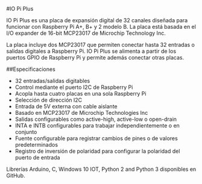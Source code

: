 <!--
---
name: IO Pi Plus
class: board
type: io
formfactor: HAT
manufacturer: AB Electronics
description: 32 Channel Digital Expansion Board
url: https://www.abelectronics.co.uk/p/54/IO-Pi-Plus
github: https://github.com/abelectronicsuk
schematic: https://www.abelectronics.co.uk/docs/stock/raspberrypi/iopiplus/IOPiplus-schematic.pdf
buy: https://www.abelectronics.co.uk/p/54/IO-Pi-Plus
image: 'ab-io-pi-plus.png'
pincount: 40
eeprom: no
power:
  '1':
  '2':
ground:
  '6':
  '9':
  '14':
  '20':
  '25':
  '30':
  '34':
  '39':
pin:
  '3':
    mode: i2c
  '5':
    mode: i2c
i2c:
  '0x20':
    name: MCP23017
    device: MCP23017
  '0x21':
    name: MCP23017
    device: MCP23017
-->
#IO Pi Plus

IO Pi Plus es una placa de expansión digital de 32 canales diseñada para funcionar con Raspberry Pi A+, B+ y 2 modelo B. La placa está basada en el I/O expander de 16-bit MCP23017 de Microchip Technology Inc.

La placa incluye dos MCP23017 que permiten conectar hasta 32 entradas o salidas digitales a Raspberry Pi. IO Pi Plus se alimenta a partir de los puertos GPIO de Raspberry Pi y permite además conectar otras placas.

##Especificaciones

-  32 entradas/salidas digitables
-  Control mediante el puerto I2C de Raspberry Pi
-  Acopla hasta cuatro placas en una sola Raspberry Pi
-  Selección de dirección I2C
-  Entrada de 5V externa con cable aislante
-  Basado en MCP23017 de Microchip Technologies Inc
-  Salidas configurables como active-high, active-low o open-drain
-  INTA e INTB configurables para trabajar independientemente o en conjunto
-  Fuente configurable para registrar cambios de pines o de valores predeterminados
-  Registro de inversión de polaridad para configurar la polaridad del puerto de entrada

Librerías Arduino, C, Windows 10 IOT, Python 2 and Python 3 disponibles en GitHub.
